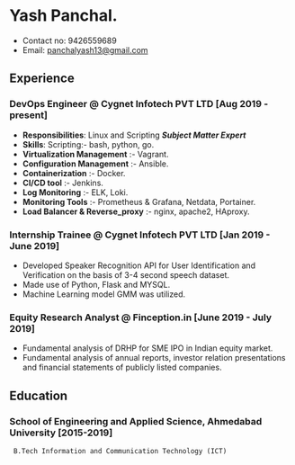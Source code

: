 # Yash Panchal.
  * Contact no: 9426559689   
  * Email: panchalyash13@gmail.com

## Experience

### DevOps Engineer @ Cygnet Infotech PVT LTD [Aug 2019 - present]
  * **Responsibilities**: Linux and Scripting ***Subject Matter Expert*** 
  * **Skills**: Scripting:- bash, python, go.
  * **Virtualization Management** :- Vagrant.
  * **Configuration Management** :- Ansible.
  * **Containerization** :- Docker.
  * **CI/CD tool** :- Jenkins.
  * **Log Monitoring** :- ELK, Loki.
  * **Monitoring Tools** :- Prometheus & Grafana, Netdata, Portainer.
  * **Load Balancer & Reverse_proxy** :- nginx, apache2, HAproxy.
 
### Internship Trainee @ Cygnet Infotech PVT LTD [Jan 2019 - June 2019]
 * Developed Speaker Recognition API for User Identification and Verification on the basis of 3-4 second speech dataset.
 * Made use of Python, Flask and MYSQL.
 * Machine Learning model GMM was utilized.
    

### Equity Research Analyst @ Finception.in [June 2019 - July 2019]
 * Fundamental analysis of DRHP for SME IPO in Indian equity market.
 * Fundamental analysis of annual reports, investor relation presentations and financial statements of publicly listed companies.

## Education

### School of Engineering and Applied Science, Ahmedabad University [2015-2019]
     B.Tech Information and Communication Technology (ICT)  
